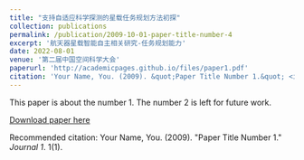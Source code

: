 ```yaml
---
title: "支持自适应科学探测的星载任务规划方法初探"
collection: publications
permalink: /publication/2009-10-01-paper-title-number-4
excerpt: '航天器星载智能自主相关研究-任务规划能力'
date: 2022-08-01
venue: '第二届中国空间科学大会'
paperurl: 'http://academicpages.github.io/files/paper1.pdf'
citation: 'Your Name, You. (2009). &quot;Paper Title Number 1.&quot; <i>Journal 1</i>. 1(1).'
---
```

This paper is about the number 1. The number 2 is left for future work.

[Download paper here](http://academicpages.github.io/files/paper1.pdf)

Recommended citation: Your Name, You. (2009). "Paper Title Number 1." <i>Journal 1</i>. 1(1).
